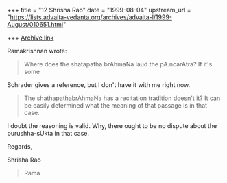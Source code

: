 +++
title = "12 Shrisha Rao"
date = "1999-08-04"
upstream_url = "https://lists.advaita-vedanta.org/archives/advaita-l/1999-August/010651.html"

+++
[Archive link](https://lists.advaita-vedanta.org/archives/advaita-l/1999-August/010651.html)

Ramakrishnan wrote:

> Where does the shatapatha brAhmaNa laud the pA.ncarAtra? If it's some

Schrader gives a reference, but I don't have it with me right now.

> The shathapathabrAhmaNa has a recitation tradition doesn't it? It can
> be easily determined what the meaning of that passage is in that case.

I doubt the reasoning is valid.  Why, there ought to be no dispute
about the purushha-sUkta in that case.

Regards,

Shrisha Rao

> Rama

